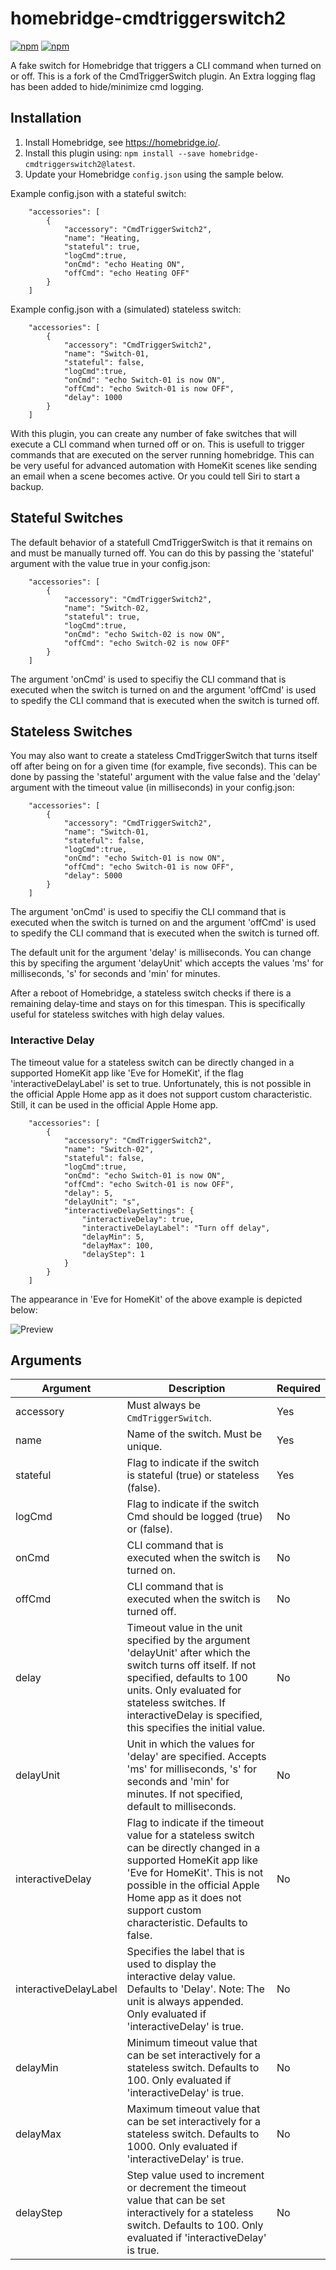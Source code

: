 # homebridge-cmdtriggerswitch2

[![npm](https://img.shields.io/npm/v/homebridge-cmdtriggerswitch.svg)](https://www.npmjs.com/package/homebridge-cmdtriggerswitch)
[![npm](https://img.shields.io/npm/dt/homebridge-cmdtriggerswitch.svg)](https://www.npmjs.com/package/homebridge-cmdtriggerswitch)

A fake switch for Homebridge that triggers a CLI command when turned on or off.  This is a fork of the CmdTriggerSwitch plugin.  An Extra logging flag has been added to hide/minimize cmd logging.

## Installation

1. Install Homebridge, see https://homebridge.io/.
2. Install this plugin using: `npm install --save homebridge-cmdtriggerswitch2@latest`.
3. Update your Homebridge `config.json` using the sample below.

Example config.json with a stateful switch:
```
    "accessories": [
        {
            "accessory": "CmdTriggerSwitch2",
            "name": "Heating,
            "stateful": true,
            "logCmd":true,
            "onCmd": "echo Heating ON",
            "offCmd": "echo Heating OFF"
        }
    ]
```

Example config.json with a (simulated) stateless switch:
```
    "accessories": [
        {
            "accessory": "CmdTriggerSwitch2",
            "name": "Switch-01,
            "stateful": false,
            "logCmd":true,
            "onCmd": "echo Switch-01 is now ON",
            "offCmd": "echo Switch-01 is now OFF",
            "delay": 1000
        }
    ]
```

With this plugin, you can create any number of fake switches that will execute a CLI command when turned off or on. This is usefull to trigger commands that are executed on the server running homebridge. This can be very useful for advanced automation with HomeKit scenes like sending an email when a scene becomes active. Or you could tell Siri to start a backup.

## Stateful Switches

The default behavior of a statefull CmdTriggerSwitch is that it remains on and must be manually turned off. You can do this by passing the 'stateful' argument with the value true in your config.json:

```
    "accessories": [
        {
            "accessory": "CmdTriggerSwitch2",
            "name": "Switch-02,
            "stateful": true,
            "logCmd":true,
            "onCmd": "echo Switch-02 is now ON",
            "offCmd": "echo Switch-02 is now OFF"
        }
    ]
```
The argument 'onCmd' is used to specifiy the CLI command that is executed when the switch is turned on and the argument 'offCmd' is used to spedify the CLI command that is executed when the switch is turned off.


## Stateless Switches

You may also want to create a stateless CmdTriggerSwitch that turns itself off after being on for a given time (for example, five seconds). This can be done by passing the 'stateful' argument with the value false and the 'delay' argument with the timeout value (in milliseconds) in your config.json:

```
    "accessories": [
        {
            "accessory": "CmdTriggerSwitch2",
            "name": "Switch-01,
            "stateful": false,
            "logCmd":true,
            "onCmd": "echo Switch-01 is now ON",
            "offCmd": "echo Switch-01 is now OFF",
            "delay": 5000
        }
    ]
```
The argument 'onCmd' is used to specifiy the CLI command that is executed when the switch is turned on and the argument 'offCmd' is used to spedify the CLI command that is executed when the switch is turned off.

The default unit for the argument 'delay' is milliseconds. You can change this by specifing the argument 'delayUnit' which accepts the values 'ms' for milliseconds, 's' for seconds and 'min' for minutes.

After a reboot of Homebridge, a stateless switch checks if there is a remaining delay-time and stays on for this timespan. This is specifically useful for stateless switches with high delay values.

### Interactive Delay

The timeout value for a stateless switch can be directly changed in a supported HomeKit app like 'Eve for HomeKit', if the flag 'interactiveDelayLabel' is set to true.  Unfortunately, this is not possible in the official Apple Home app as it does not support custom characteristic. Still, it can be used in the official Apple Home app.

```
    "accessories": [
        {
            "accessory": "CmdTriggerSwitch2",
            "name": "Switch-02",
            "stateful": false,
            "logCmd":true,
            "onCmd": "echo Switch-01 is now ON",
            "offCmd": "echo Switch-01 is now OFF",
            "delay": 5,
            "delayUnit": "s",
            "interactiveDelaySettings": {
                "interactiveDelay": true,
                "interactiveDelayLabel": "Turn off delay",
                "delayMin": 5,
                "delayMax": 100,
                "delayStep": 1
            }
        }
    ]
```
The appearance in 'Eve for HomeKit' of the above example is depicted below:

![Preview](screenshots/Switch-02.png "Switch-02 appearance in Eve")

## Arguments

| Argument  | Description                                                                | Required |
|-----------|----------------------------------------------------------------------------|----------|
| accessory | Must always be `CmdTriggerSwitch`.                                         | Yes      |
| name      | Name of the switch. Must be unique.                                        | Yes      |
| stateful  | Flag to indicate if the switch is stateful (true) or stateless (false).    | Yes      |
| logCmd    | Flag to indicate if the switch Cmd should be logged (true) or (false).     | No       |
| onCmd     | CLI command that is executed when the switch is turned on.                 | No       |
| offCmd    | CLI command that is executed when the switch is turned off.                | No       |
| delay     | Timeout value in the unit specified by the argument 'delayUnit' after which the switch turns off itself. If not specified, defaults to 100 units. Only evaluated for stateless switches. If interactiveDelay is specified, this specifies the initial value.         | No       |
| delayUnit | Unit in which the values for 'delay' are specified. Accepts 'ms' for milliseconds, 's' for seconds and 'min' for minutes. If not specified, default to milliseconds.     | No       |
| interactiveDelay | Flag to indicate if the timeout value for a stateless switch can be directly changed in a supported HomeKit app like 'Eve for HomeKit'. This is not possible in the official Apple Home app as it does not support custom characteristic. Defaults to false.          | No       | 
| interactiveDelayLabel | Specifies the label that is used to display the interactive delay value. Defaults to 'Delay'. Note: The unit is always appended. Only evaluated if 'interactiveDelay' is true.    | No       |
| delayMin  | Minimum timeout value that can be set interactively for a stateless switch. Defaults to 100. Only evaluated if 'interactiveDelay' is true.              | No       |
| delayMax  | Maximum timeout value that can be set interactively for a stateless switch. Defaults to 1000. Only evaluated if 'interactiveDelay' is true.              | No       |
| delayStep  | Step value used to increment or decrement the timeout value that can be set interactively for a stateless switch. Defaults to 100. Only evaluated if 'interactiveDelay' is true.              | No       |


